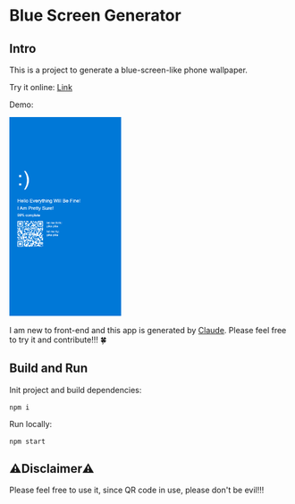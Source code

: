 # Blue Screen Generator

## Intro

This is a project to generate a blue-screen-like phone wallpaper.

Try it online: [Link](https://qilol.github.io/Blue-Screen-Generator/)

Demo:

<img src="./src/demo.png" width="200">


I am new to front-end and this app is generated by [Claude](https://claude.ai/). Please feel free to try it and contribute!!! :four_leaf_clover:

## Build and Run

Init project and build dependencies:
```console
npm i
```

Run locally:
```console
npm start
```


## :warning:**Disclaimer**:warning:

Please feel free to use it, since QR code in use, please don't be evil!!!

